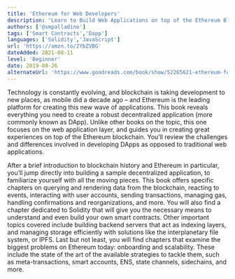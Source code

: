 ```yaml
---
title: 'Ethereum for Web Developers'
description: 'Learn to Build Web Applications on top of the Ethereum Blockchain'
authors: ['@smpalladino']
tags: ['Smart Contracts','Dapp']
languages: ['Solidity','JavaScript']
url: 'https://amzn.to/2YbZVBG'
dateAdded: 2021-08-11
level: 'Beginner'
date: 2019-09-26
alternateUrl: 'https://www.goodreads.com/book/show/52265621-ethereum-for-web-developers'
---
```


Technology is constantly evolving, and blockchain is taking development to new places, as mobile did a decade ago – and Ethereum is the leading platform for creating this new wave of applications. This book reveals everything you need to create a robust decentralized application (more commonly known as DApp). Unlike other books on the topic, this one focuses on the web application layer, and guides you in creating great experiences on top of the Ethereum blockchain. You’ll review the challenges and differences involved in developing DApps as opposed to traditional web applications. 

After a brief introduction to blockchain history and Ethereum in particular, you’ll jump directly into building a sample decentralized application, to familiarize yourself with all the moving pieces. This book offers specific chapters on querying and rendering data from the blockchain, reacting to events, interacting with user accounts, sending transactions, managing gas, handling confirmations and reorganizations, and more. You will also find a chapter dedicated to Solidity that will give you the necessary means to understand and even build your own smart contracts. 
Other important topics covered include building backend servers that act as indexing layers, and managing storage efficiently with solutions like the interplanetary file system, or IPFS. Last but not least, you will find chapters that examine the biggest problems on Ethereum today: onboarding and scalability. These include the state of the art of the available strategies to tackle them, such as meta-transactions, smart accounts, ENS, state channels, sidechains, and more.